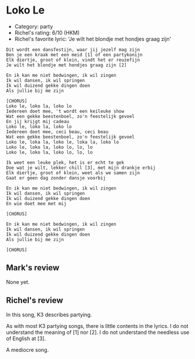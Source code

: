 # Loko Le

 * Category: party
 * Richel's rating: 6/10 (HKM)
 * Richel's favorite lyric: 'Je wilt het blondje met hondjes graag zijn'

```
Dit wordt een dansfestijn, waar jij jezelf mag zijn
Ben je een kraak met een meid [1] of een partykonijn
Elk diertje, groot of klein, vindt het er reuzefijn
Je wilt het blondje met hondjes graag zijn [2]

En ik kan me niet bedwingen, ik wil zingen
Ik wil dansen, ik wil springen
Ik wil duizend gekke dingen doen
Als jullie bij me zijn

[CHORUS]
Loko le, loko la, loko lo
Iedereen doet mee, 't wordt een keileuke show
Wat een gekke beestenboel, zo'n feestelijk gevoel
En jij krijgt mij cadeau
Loko le, loko la, loko lo
Iedereen doet mee, ceci beau, ceci beau
Wat een gekke beestenboel, zo'n feestelijk gevoel
Loko le, loka la, loko le, loka la, loko lo
Loko le, loko la, loko lo, lo, lo
Loko le, loko la, loko lo, lo, lo

Ik weet een leuke plek, het is er echt te gek
Doe wat je wilt, lekker chill [3], met mijn drankje erbij
Elk diertje, groot of klein, weet als we samen zijn
Gaat er geen dag zonder dansje voorbij

En ik kan me niet bedwingen, ik wil zingen
Ik wil dansen, ik wil springen
Ik wil duizend gekke dingen doen
En wie doet mee met mij

[CHORUS]

En ik kan me niet bedwingen, ik wil zingen
Ik wil dansen, ik wil springen
Ik wil duizend gekke dingen doen
Als jullie bij me zijn

[CHORUS]
```

## Mark's review

None yet.

## Richel's review

In this song, K3 describes partying.

As with most K3 partying songs, there is little contents in the lyrics. I do not understand the meaning of [1] nor [2]. 
I do not understand the needless use of English at [3].

A mediocre song.
